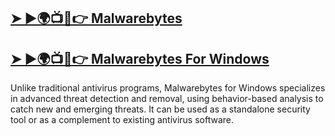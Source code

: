 ## [➤ ►🌍📺📱👉 Malwarebytes](https://tinyurl.com/39j9tpr2)
## [➤ ►🌍📺📱👉 Malwarebytes For Windows](https://tinyurl.com/39j9tpr2)
Unlike traditional antivirus programs, Malwarebytes for Windows specializes in advanced threat detection and removal, using behavior-based analysis to catch new and emerging threats. It can be used as a standalone security tool or as a complement to existing antivirus software.
